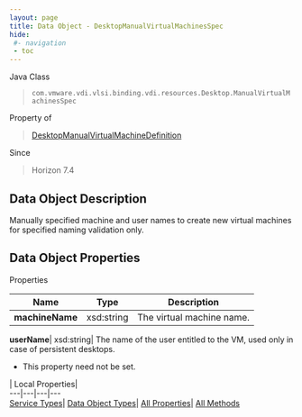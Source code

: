```yaml
---
layout: page
title: Data Object - DesktopManualVirtualMachinesSpec
hide:
 #- navigation
 - toc
---
```






Java Class  
> `com.vmware.vdi.vlsi.binding.vdi.resources.Desktop.ManualVirtualMachinesSpec`

Property of  
> [DesktopManualVirtualMachineDefinition](vdi.resources.Desktop.ManualVirtualMachineDefinition.md#field_detail)

Since  
> Horizon 7.4


## Data Object Description 

Manually specified machine and user names to create new virtual machines for specified naming validation only. 

## Data Object Properties

Properties

Name |  Type |  Description   
---|---|---  
**machineName**|  xsd:string|  The virtual machine name.   
  
**userName**|  xsd:string|  The name of the user entitled to the VM, used only in case of persistent desktops.   


 * This property need not be set.

  
  
  
 | Local Properties|   
---|---|---|---  
[Service Types](index-mo_types.md)| [Data Object Types](index-do_types.md)| [All Properties](index-properties.md)| [All Methods](index-methods.md)  
  
  
